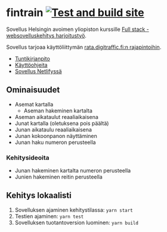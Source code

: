 # fintrain [![Test and build site](https://github.com/mjaakko/fintrain/actions/workflows/test-and-publish.yml/badge.svg)](https://github.com/mjaakko/fintrain/actions/workflows/test-and-publish.yml)
Sovellus Helsingin avoimen yliopiston kurssille [Full stack -websovelluskehitys harjoitustyö](https://courses.helsinki.fi/fi/aytkt21010/129098202).

Sovellus tarjoaa käyttöliittymän [rata.digitraffic.fi:n rajapintoihin](https://www.digitraffic.fi/rautatieliikenne/).

* [Tuntikirjanpito](docs/tuntikirjanpito.md)
* [Käyttöohjeita](docs/kayttoohjeet.md)
* [Sovellus Netlifyssä](https://fintrain.malkki.xyz/)

## Ominaisuudet

* Asemat kartalla
  * Aseman hakeminen kartalta
* Aseman aikataulut reaaliaikaisena
* Junat kartalla (oletuksena pois päältä)
* Junan aikataulu reaaliaikaisena
* Junan kokoonpanon näyttäminen
* Junan haku numeron perusteella

### Kehitysideoita

* Junan hakeminen kartalta numeron perusteella
* Junien hakeminen reitin perusteella

## Kehitys lokaalisti

1. Sovelluksen ajaminen kehitystilassa: `yarn start`
2. Testien ajaminen: `yarn test`
3. Sovelluksen tuotantoversion luominen: `yarn build`
